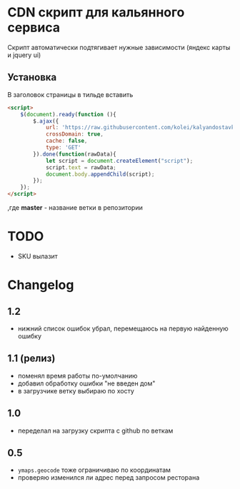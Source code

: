 # CDN скрипт для кальянного сервиса

Скрипт автоматически подтягивает нужные зависимости (яндекс карты и jquery ui)

## Установка

В заголовок страницы в тильде вставить 

```html
<script>    
    $(document).ready(function (){
        $.ajax({
            url: 'https://raw.githubusercontent.com/kolei/kalyandostavka/master/js/kalyan.js',
            crossDomain: true,
            cache: false, 
            type: 'GET'
        }).done(function(rawData){
            let script = document.createElement("script");
            script.text = rawData;
            document.body.appendChild(script);
        });
    });
</script>    
```

,где **master** - название ветки в репозитории

# TODO

- SKU вылазит

# Changelog

## 1.2

- нижний список ошибок убрал, перемещаюсь на первую найденную ошибку

## 1.1 (релиз)

- поменял время работы по-умолчанию
- добавил обработку ошибки "не введен дом"
- в загрузчике ветку выбираю по хосту

## 1.0

- переделал на загрузку скрипта с github по веткам

## 0.5

- ``ymaps.geocode`` тоже ограничиваю по координатам
- проверяю изменился ли адрес перед запросом ресторана